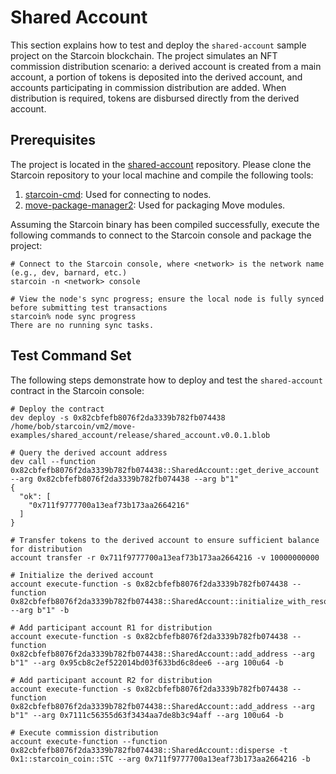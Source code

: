 # Shared Account

This section explains how to test and deploy the `shared-account` sample project on the Starcoin blockchain. The project
simulates an NFT commission distribution scenario: a derived account is created from a main account, a portion of tokens
is deposited into the derived account, and accounts participating in commission distribution are added. When
distribution is required, tokens are disbursed directly from the derived account.

## Prerequisites

The project is located in
the [shared-account](https://github.com/starcoinorg/starcoin/tree/dual-verse-dag/vm2/move-examples/shared_account)
repository. Please clone the Starcoin repository to your local machine and compile the following tools:

1. [starcoin-cmd](https://github.com/starcoinorg/starcoin/tree/dual-verse-dag/cmd/starcoin): Used for connecting to
   nodes.
2. [move-package-manager2](https://github.com/starcoinorg/starcoin/tree/dual-verse-dag/vm2/move-package-manager): Used
   for packaging Move modules.

Assuming the Starcoin binary has been compiled successfully, execute the following commands to connect to the Starcoin
console and package the project:

```shell
# Connect to the Starcoin console, where <network> is the network name (e.g., dev, barnard, etc.)
starcoin -n <network> console

# View the node's sync progress; ensure the local node is fully synced before submitting test transactions
starcoin% node sync progress
There are no running sync tasks.
```

## Test Command Set

The following steps demonstrate how to deploy and test the `shared-account` contract in the Starcoin console:

```shell
# Deploy the contract
dev deploy -s 0x82cbfefb8076f2da3339b782fb074438 /home/bob/starcoin/vm2/move-examples/shared_account/release/shared_account.v0.0.1.blob

# Query the derived account address
dev call --function 0x82cbfefb8076f2da3339b782fb074438::SharedAccount::get_derive_account --arg 0x82cbfefb8076f2da3339b782fb074438 --arg b"1"
{
  "ok": [
    "0x711f9777700a13eaf73b173aa2664216"
  ]
}

# Transfer tokens to the derived account to ensure sufficient balance for distribution
account transfer -r 0x711f9777700a13eaf73b173aa2664216 -v 10000000000

# Initialize the derived account
account execute-function -s 0x82cbfefb8076f2da3339b782fb074438 --function 0x82cbfefb8076f2da3339b782fb074438::SharedAccount::initialize_with_resource_account --arg b"1" -b

# Add participant account R1 for distribution
account execute-function -s 0x82cbfefb8076f2da3339b782fb074438 --function 0x82cbfefb8076f2da3339b782fb074438::SharedAccount::add_address --arg b"1" --arg 0x95cb8c2ef522014bd03f633bd6c8dee6 --arg 100u64 -b

# Add participant account R2 for distribution
account execute-function -s 0x82cbfefb8076f2da3339b782fb074438 --function 0x82cbfefb8076f2da3339b782fb074438::SharedAccount::add_address --arg b"1" --arg 0x7111c56355d63f3434aa7de8b3c94aff --arg 100u64 -b

# Execute commission distribution
account execute-function --function 0x82cbfefb8076f2da3339b782fb074438::SharedAccount::disperse -t 0x1::starcoin_coin::STC --arg 0x711f9777700a13eaf73b173aa2664216 -b
```